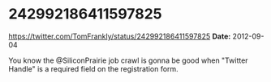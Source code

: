 # 242992186411597825
https://twitter.com/TomFrankly/status/242992186411597825
**Date:** 2012-09-04

You know the @SiliconPrairie job crawl is gonna be good when "Twitter Handle" is a required field on the registration form.
